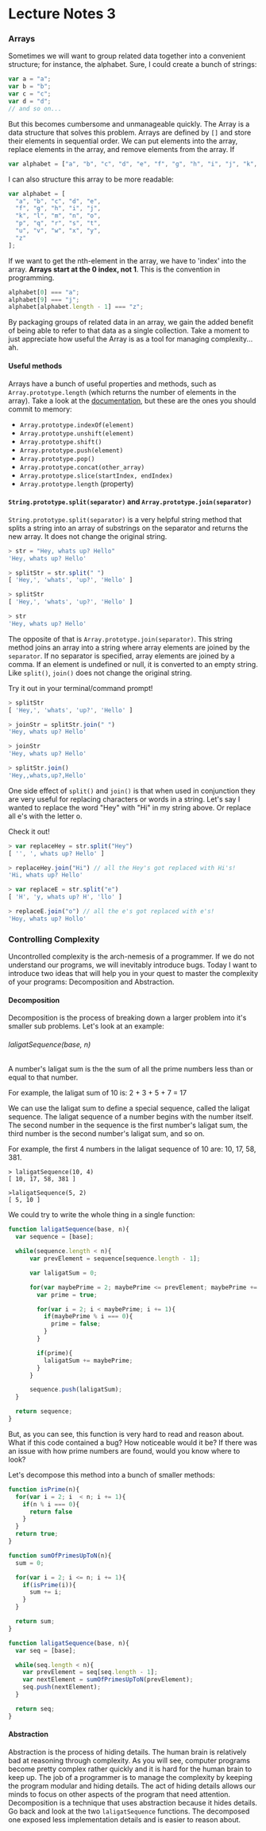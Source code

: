 # Lecture Notes 3

### Arrays

Sometimes we will want to group related data together into a convenient
structure; for instance, the alphabet. Sure, I could create a bunch of strings:

```javascript
var a = "a";
var b = "b";
var c = "c";
var d = "d";
// and so on...
```

But this becomes cumbersome and unmanageable quickly. The Array is a data
structure that solves this problem. Arrays are defined by `[]` and store their
elements in sequential order. We can put elements into the array, replace elements
in the array, and remove elements from the array. If

```javascript
var alphabet = ["a", "b", "c", "d", "e", "f", "g", "h", "i", "j", "k", "l", "m", "n", "o",  "p", "q", "r", "s", "t", "u", "v", "w", "x", "y", "z"];
```

I can also structure this array to be more readable:

```javascript
var alphabet = [
  "a", "b", "c", "d", "e",
  "f", "g", "h", "i", "j",
  "k", "l", "m", "n", "o",  
  "p", "q", "r", "s", "t",
  "u", "v", "w", "x", "y",
  "z"
];
```

If we want to get the nth-element in the array, we have to 'index' into the
array. **Arrays start at the 0 index, not 1**. This is the convention in
programming.

```javascript
alphabet[0] === "a";
alphabet[9] === "j";
alphabet[alphabet.length - 1] === "z";
```

By packaging groups of related data in an array, we gain the added benefit of
being able to refer to that data as a single collection. Take a moment to just
appreciate how useful the Array is as a tool for managing complexity... ah.

#### Useful methods

Arrays have a bunch of useful properties and methods, such as
`Array.prototype.length` (which returns the number of elements in the array).
Take a look at the [documentation](https://developer.mozilla.org/en-US/docs/Web/JavaScript/Reference/Global_Objects/Array),
but these are the ones you should commit to memory:

* `Array.prototype.indexOf(element)`
* `Array.prototype.unshift(element)`
* `Array.prototype.shift()`
* `Array.prototype.push(element)`
* `Array.prototype.pop()`
* `Array.prototype.concat(other_array)`
* `Array.prototype.slice(startIndex, endIndex)`
* `Array.prototype.length` (property)

#### `String.prototype.split(separator)` and `Array.prototype.join(separator)`

`String.prototype.split(separator)` is a very helpful string method that splits a string into an array of substrings on the separator and returns the new array. It does not change the original string.

```js
> str = "Hey, whats up? Hello"
'Hey, whats up? Hello'

> splitStr = str.split(" ")
[ 'Hey,', 'whats', 'up?', 'Hello' ]

> splitStr
[ 'Hey,', 'whats', 'up?', 'Hello' ]

> str
'Hey, whats up? Hello'
```

The opposite of that is `Array.prototype.join(separator)`. This string method joins an array into a string where array elements are joined by the `separator`. If no separator is specified, array elements are joined by a comma. If an element is undefined or null, it is converted to an empty string. Like `split()`, `join()` does not change the original string.

Try it out in your terminal/command prompt!

```js
> splitStr
[ 'Hey,', 'whats', 'up?', 'Hello' ]

> joinStr = splitStr.join(" ")
'Hey, whats up? Hello'

> joinStr
'Hey, whats up? Hello'

> splitStr.join()
'Hey,,whats,up?,Hello'
```

One side effect of `split()` and `join()` is that when used in conjunction they are very useful for replacing characters or words in a string. Let's say I wanted to replace the word "Hey" with "Hi" in my string above. Or replace all e's with the letter o.

Check it out!

```js
> var replaceHey = str.split("Hey")
[ '', ', whats up? Hello' ]

> replaceHey.join("Hi") // all the Hey's got replaced with Hi's!
'Hi, whats up? Hello'

> var replaceE = str.split("e")
[ 'H', 'y, whats up? H', 'llo' ]

> replaceE.join("o") // all the e's got replaced with e's!
'Hoy, whats up? Hollo'
```

### Controlling Complexity

Uncontrolled complexity is the arch-nemesis of a programmer. If we do not
understand our programs, we will inevitably introduce bugs. Today I want to
introduce two ideas that will help you in your quest to master the complexity of
your programs: Decomposition and Abstraction.

#### Decomposition

Decomposition is the process of breaking down a larger problem into it's smaller
sub problems. Let's look at an example:

###### laligatSequence(base, n)

A number's laligat sum is the the sum of all the prime numbers less than or equal
to that number.

For example, the laligat sum of 10 is: 2 + 3 + 5 + 7 = 17

We can use the laligat sum to define a special sequence, called the laligat
sequence. The laligat sequence of a number begins with the number itself. The
second number in the sequence is the first number's laligat sum, the third
number is the second number's laligat sum, and so on.

For example, the first 4 numbers in the laligat sequence of 10 are: 10, 17, 58, 381.

```
> laligatSequence(10, 4)
[ 10, 17, 58, 381 ]

>laligatSequence(5, 2)
[ 5, 10 ]
```

We could try to write the whole thing in a single function:

```javascript
function laligatSequence(base, n){
  var sequence = [base];

  while(sequence.length < n){
      var prevElement = sequence[sequence.length - 1];

      var laligatSum = 0;

      for(var maybePrime = 2; maybePrime <= prevElement; maybePrime += 1){
        var prime = true;

        for(var i = 2; i < maybePrime; i += 1){
          if(maybePrime % i === 0){
            prime = false;
          }
        }

        if(prime){
          laligatSum += maybePrime;
        }
      }

      sequence.push(laligatSum);
  }

  return sequence;
}
```

But, as you can see, this function is very hard to read and reason about. What
if this code contained a bug? How noticeable would it be? If there was an issue
with how prime numbers are found, would you know where to look?

Let's decompose this method into a bunch of smaller methods:

```javascript
function isPrime(n){
  for(var i = 2; i  < n; i += 1){
    if(n % i === 0){
      return false
    }
  }
  return true;
}

function sumOfPrimesUpToN(n){
  sum = 0;

  for(var i = 2; i <= n; i += 1){
    if(isPrime(i)){
      sum += i;
    }
  }

  return sum;
}

function laligatSequence(base, n){
  var seq = [base];

  while(seq.length < n){
    var prevElement = seq[seq.length - 1];
    var nextElement = sumOfPrimesUpToN(prevElement);
    seq.push(nextElement);
  }

  return seq;
}
```

#### Abstraction

Abstraction is the process of hiding details. The human brain is relatively bad
at reasoning through complexity. As you will see, computer programs become pretty
complex rather quickly and it is hard for the human brain to keep up. The job of
a programmer is to manage the complexity by keeping the program modular and
hiding details. The act of hiding details allows our minds to focus on other
aspects of the program that need attention. Decomposition is a technique that
uses abstraction because it hides details. Go back and look at the two
`laligatSequence` functions. The decomposed one exposed less implementation
details and is easier to reason about.
